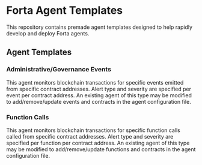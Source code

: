 # Forta Agent Templates

This repository contains premade agent templates designed to help rapidly develop and deploy Forta agents.

## Agent Templates

### Administrative/Governance Events

This agent monitors blockchain transactions for specific events emitted from specific contract addresses.  Alert 
type and severity are specified per event per contract address.  An existing agent of this type may be modified 
to add/remove/update events and contracts in the agent configuration file.

### Function Calls

This agent monitors blockchain transactions for specific function calls called from specific contract
addresses. Alert type and severity are specified per function per contract address. An existing agent
of this type may be modified to add/remove/update functions and contracts in the agent configuration
file.

